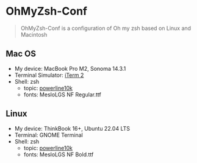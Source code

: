 # OhMyZsh-Conf
> OhMyZsh-Conf is a configuration of Oh my zsh based on Linux and Macintosh

## Mac OS
- My device: MacBook Pro M2, Sonoma 14.3.1
- Terminal Simulator: [iTerm 2](https://iterm2.com/)
- Shell: zsh
    - topic: [powerline10k](https://github.com/romkatv/powerlevel10k?tab=readme-ov-file#installation)
    - fonts: MesloLGS NF Regular.ttf

## Linux
- My device: ThinkBook 16+, Ubuntu 22.04 LTS
- Terminal: GNOME Terminal
- Shell: zsh
    - topic: [powerline10k](https://github.com/romkatv/powerlevel10k?tab=readme-ov-file#installation)
    - fonts: MesloLGS NF Bold.ttf
